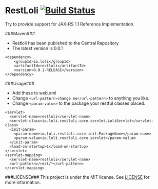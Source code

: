 RestLoli [![Build Status](https://drone.io/github.com/chocotan/RestLoli/status.png)](https://drone.io/github.com/chocotan/RestLoli/latest)
========
Try to provide support for JAX-RS 1.1 Reference Implementation.

###Maven###
*  Restloli has bean published to the Central Repository
*  The latest version is 0.0.1

```
<dependency>
    <groupId>io.loli</groupId>
    <artifactId>restloli</artifactId>
    <version>0.0.1-RELEASE</version>
</dependency>
```

###Usage###
*  Add these to web.xml
*  Change `<url-pattern>change me</url-pattern>` to anything you like.
*  Change `<param-value>` to the package your restful classes placed.

```
<servlet>
  <servlet-name>restloli</servlet-name>
  <servlet-class>io.loli.restloli.core.servlet.LoliServlet</servlet-class>
  <init-param>
    <param-name>io.loli.restloli.core.init.PackageName</param-name>
    <param-value>io.loli.restloli.core.servlet</param-value>
  </init-param>
  <load-on-startup>1</load-on-startup>
</servlet>
<servlet-mapping>
  <servlet-name>restloli</servlet-name>
  <url-pattern>/rest/*</url-pattern>
</servlet-mapping>
```
###LICENSE###
This project is under the MIT license.
See [LICENSE](https://github.com/chocotan/RestLoli/blob/master/LICENSE) for more information.

